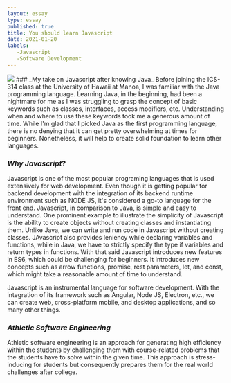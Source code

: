 ```yaml
---
layout: essay
type: essay
published: true
title: You should learn Javascript
date: 2021-01-20
labels:
   -Javascript
   -Software Development
---
```

<img class= "js image" src=" {{ site.baseurl }}/images/js.png">
### _My take on Javascript after knowing Java_
Before joining the ICS-314 class at the University of Hawaii at Manoa, I was familiar with the Java programming language.
Learning Java, in the beginning, had been a nightmare for me as I was struggling to grasp the concept of basic keywords 
such as classes, interfaces, access modifiers, etc. Understanding when and where to use these keywords took me a generous 
amount of time. While I'm glad that I picked Java as the first programming language, there is no denying that it can get
pretty overwhelming at times for beginners. Nonetheless, it will help to create solid foundation to learn other languages.
             
### _Why Javascript_?
Javascript is one of the most popular programing languages that is used extensively for web development. Even though it is 
getting popular for backend development with the integration of its backend runtime environment such as NODE JS, it's
considered a go-to language for the front end. Javascript, in comparison to Java, is simple and easy to understand. One 
prominent example to illustrate the simplicity of Javascript is the ability to create objects without creating classes and
instantiating them. Unlike Java, we can write and run code in Javascript without creating classes. JAvascript also provides leniency while declaring variables and functions, while in Java, we have to strictly specify the type if variables and return types in
functions. With that said Javascript introduces new features in ES6, which could be challenging for beginners. It introduces new 
concepts such as arrow functions, promise, rest parameters, let, and const, which might take a reasonable amount of time to
understand.

   Javascript is an instrumental language for software development. With the integration of its framework such as Angular, 
Node JS, Electron, etc., we can create web, cross-platform mobile, and desktop applications, and so many other things.


### _Athletic Software Engineering_
Athletic software engineering is an approach for generating high efficiency within the students by challenging them with
course-related problems that the students have to solve within the given time. This approach is stress-inducing for students
but consequently prepares them for the real world challenges after college. 

                   
